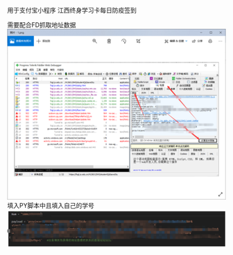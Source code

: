 用于支付宝小程序 江西终身学习卡每日防疫签到

需要配合FD抓取地址数据 ![image](https://github.com/ZuYuanN/Ali-/blob/master/imagr/1.png)
填入PY脚本中且填入自己的学号![image](https://github.com/ZuYuanN/Ali-/blob/master/imagr/2.png)
